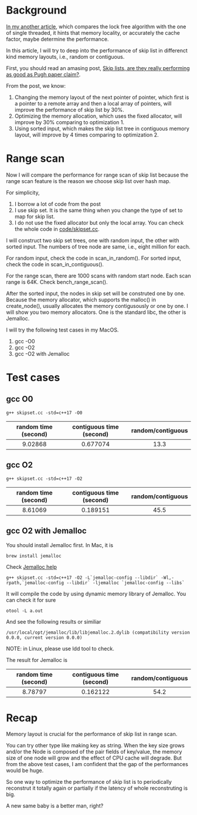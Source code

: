 # Background
[In my another article](lock_free_vs_thread_lock.md), which compares the lock free algorithm with the one of single threaded, it hints that memory locality, or accurately the cache factor, maybe determine the performance.

In this article, I will try to deep into the performance of skip list in differenct kind memory layouts, i.e., random or contiguous.

First, you should read an amasing post, [Skip lists, are they really performing as good as Pugh paper claim?](https://stackoverflow.com/questions/31580869/skip-lists-are-they-really-performing-as-good-as-pugh-paper-claim). 

From the post, we know:

1. Changing the memory layout of the next pointer of pointer, which first is a pointer to a remote array and then a local array of pointers, will improve the performance of skip list by 30%.
2. Optimizing the memory allocation, which uses the fixed allocator, will improve by 30% comparing to optimization 1.
3. Using sorted input, which makes the skip list tree in contiguous memory layout, will improve by 4 times comparing to optimization 2.

# Range scan
Now I will compare the performance for range scan of skip list because the range scan feature is the reason we choose skip list over hash map.

For simplicity, 
1. I borrow a lot of code from the post
2. I use skip set. It is the same thing when you change the type of set to map for skip list.
3. I do not use the fixed allocator but only the local array. You can check the whole code in [code/skipset.cc](https://github.com/szstonelee/elephant_eye_c_plusplus/blob/master/code/skipset.cc).

I will construct two skip set trees, one with random input, the other with sorted input. The numbers of tree node are same, i.e., eight million for each.

For random input, check the code in scan_in_random(). For sorted input, check the code in scan_in_contiguous().

For the range scan, there are 1000 scans with random start node. Each scan range is 64K. Check bench_range_scan().

After the sorted input, the nodes in skip set will be construted one by one. Because the memory allocator, which supports the malloc() in create_node(), usually allocates the memory contigusously or one by one. I will show you two memory allocators. One is the standard libc, the other is Jemalloc.

I will try the following test cases in my MacOS.

1. gcc -O0
2. gcc -O2
3. gcc -O2 with Jemalloc

# Test cases

## gcc O0
```
g++ skipset.cc -std=c++17 -O0
```

| random time (second) | contiguous time (second) | random/contiguous |
| :---: | :---: | :---: |
| 9.02868 | 0.677074 | 13.3 |

## gcc O2
```
g++ skipset.cc -std=c++17 -O2
```

| random time (second) | contiguous time (second) | random/contiguous |
| :---: | :---: | :---: |
| 8.61069 | 0.189151 | 45.5 |

## gcc O2 with Jemalloc
You should install Jemalloc first. In Mac, it is 
```
brew install jemalloc
```

Check [Jemalloc help](https://github.com/jemalloc/jemalloc/wiki/Getting-Started)
```
g++ skipset.cc -std=c++17 -O2 -L`jemalloc-config --libdir` -Wl,-rpath,`jemalloc-config --libdir` -ljemalloc `jemalloc-config --libs`
```
It will compile the code by using dynamic memory library of Jemalloc. You can check it for sure
```
otool -L a.out
```
And see the following results or similiar
```
/usr/local/opt/jemalloc/lib/libjemalloc.2.dylib (compatibility version 0.0.0, current version 0.0.0)
```

NOTE: in Linux, please use ldd tool to check.

The result for Jemalloc is 

| random time (second) | contiguous time (second) | random/contiguous |
| :---: | :---: | :---: |
| 8.78797 | 0.162122 | 54.2 |

# Recap

Memory layout is crucial for the performance of skip list in range scan.

You can try other type like making key as string. When the key size grows and/or the Node is composed of the pair fields of key/value, the memory size of one node will grow and the effect of CPU cache will degrade. But from the above test cases, I am confident that the gap of the performances would be huge.

So one way to optimize the performance of skip list is to periodically reconstrut it totally again or partially if the latency of whole reconstruting is big.

A new same baby is a better man, right?
